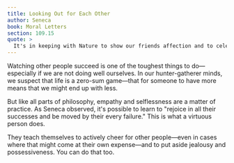 ```yaml
---
title: Looking Out for Each Other
author: Seneca
book: Moral Letters
section: 109.15
quote: >
  It's in keeping with Nature to show our friends affection and to celebrate their advancement, as if it were our very own. For if we don't do this, virtue, which is strengthened only by exercising our perceptions, will no longer endure in us.
---
```


Watching other people succeed is one of the toughest things to do—especially if we are not doing well ourselves. In our hunter-gatherer minds, we suspect that life is a zero-sum game—that for someone to have more means that we might end up with less.

But like all parts of philosophy, empathy and selflessness are a matter of practice. As Seneca observed, it's possible to learn to "rejoice in all their successes and be moved by their every failure." This is what a virtuous person does.

They teach themselves to actively cheer for other people—even in cases where that might come at their own expense—and to put aside jealousy and possessiveness. You can do that too.
